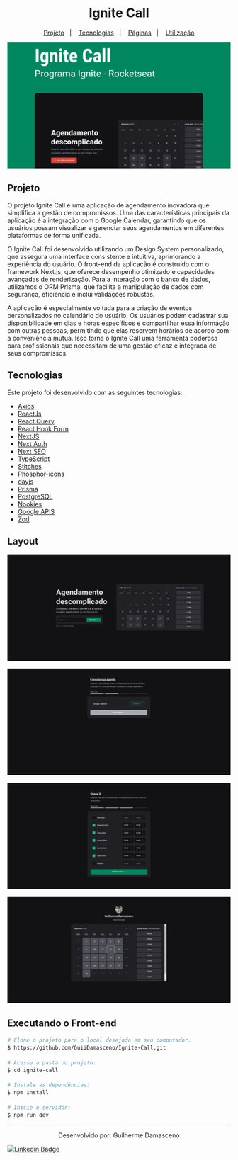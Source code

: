<h1 style="text-align: center;">
  Ignite Call
</h1>

<p align="center">
  <a href="#project">Projeto</a>&nbsp;&nbsp;&nbsp;|&nbsp;&nbsp;&nbsp;
  <a href="#technologies">Tecnologias</a>&nbsp;&nbsp;&nbsp;|&nbsp;&nbsp;&nbsp;
  <a href="#pages">Páginas</a>&nbsp;&nbsp;&nbsp;|&nbsp;&nbsp;&nbsp;
  <a href="#usage">Utilização</a>
</p>

![Schedule](./.github/ignite.png)

<h2 id='project'>Projeto</h2>

O projeto Ignite Call é uma aplicação de agendamento inovadora que simplifica a gestão de compromissos. Uma das características principais da aplicação é a integração com o Google Calendar, garantindo que os usuários possam visualizar e gerenciar seus agendamentos em diferentes plataformas de forma unificada.

O Ignite Call foi desenvolvido utilizando um Design System personalizado, que assegura uma interface consistente e intuitiva, aprimorando a experiência do usuário. O front-end da aplicação é construído com o framework Next.js, que oferece desempenho otimizado e capacidades avançadas de renderização. Para a interação com o banco de dados, utilizamos o ORM Prisma, que facilita a manipulação de dados com segurança, eficiência e inclui validações robustas.

A aplicação é especialmente voltada para a criação de eventos personalizados no calendário do usuário. Os usuários podem cadastrar sua disponibilidade em dias e horas específicos e compartilhar essa informação com outras pessoas, permitindo que elas reservem horários de acordo com a conveniência mútua. Isso torna o Ignite Call uma ferramenta poderosa para profissionais que necessitam de uma gestão eficaz e integrada de seus compromissos.

<h2 id="technologies">Tecnologias</h2>

Este projeto foi desenvolvido com as seguintes tecnologias:

- [Axios](https://www.npmjs.com/package/axios)
- [ReactJs](https://reactjs.org)
- [React Query](https://tanstack.com/query/latest/docs/framework/react/overview)
- [React Hook Form](https://react-hook-form.com/)
- [NextJS](https://nextjs.org/)
- [Next Auth](https://next-auth.js.org/)
- [Next SEO](https://github.com/garmeeh/next-seo)
- [TypeScript](https://www.typescriptlang.org/)
- [Stitches](https://stitches.dev/)
- [Phosphor-icons](https://phosphoricons.com/)
- [dayjs](https://day.js.org/)
- [Prisma](https://www.prisma.io/?via=start&gad_source=1)
- [PostgreSQL](https://www.postgresql.org/)
- [Nookies](https://www.npmjs.com/package/nookies)
- [Google APIS](https://developers.google.com/apis-explorer?hl=pt-br)
- [Zod](https://zod.dev/)

<h2 id='pages'> Layout</h2>

![Home](./.github/home.png)

![Conect](./.github/conectar.png)

![Schedule](./.github/schedule.png)

![Calendar](./.github/calendar.png)

<h2 id="usage">Executando o Front-end</h2>

```bash
# Clone o projeto para o local desejado em seu computador.
$ https://github.com/GuiiDamasceno/Ignite-Call.git

# Acesse a pasta do projeto:
$ cd ignite-call

# Instale as dependências:
$ npm install

# Inicie o servidor:
$ npm run dev

```

---

  <p align="center">
    Desenvolvido por: Guilherme Damasceno
  </p>

  [![Linkedin Badge](https://img.shields.io/badge/-Guilherme%20Damasceno-00875f?style=flat-square&logo=Linkedin&logoColor=white&link=https://www.linkedin.com/in/guilherme-damasceno-1b703a286/)](https://www.linkedin.com/in/guilherme-damasceno-1b703a286/)
